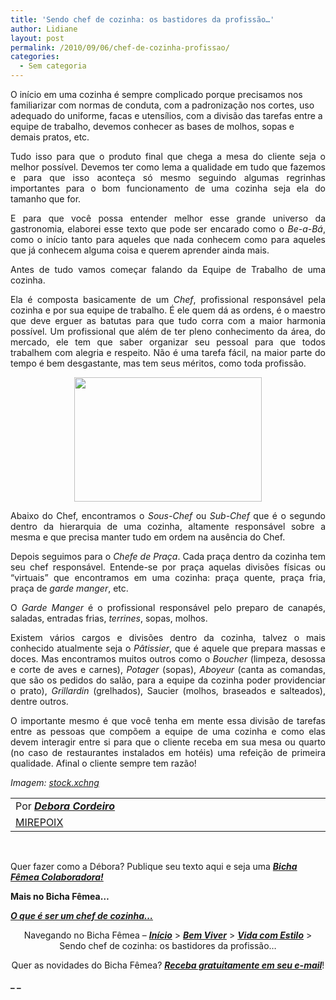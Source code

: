 ```yaml
---
title: 'Sendo chef de cozinha: os bastidores da profissão…'
author: Lidiane
layout: post
permalink: /2010/09/06/chef-de-cozinha-profissao/
categories:
  - Sem categoria
---
```

O início em uma cozinha é sempre complicado porque precisamos nos familiarizar com normas de conduta, com a padronização nos cortes, uso adequado do uniforme, facas e utensílios, com a divisão das tarefas entre a equipe de trabalho, devemos conhecer as bases de molhos, sopas e demais pratos, etc.

<!--more-->

<p style="text-align: justify;">
  Tudo isso para que o produto final que chega a mesa do cliente seja o melhor possível. Devemos ter como lema a qualidade em tudo que fazemos e para que isso aconteça só mesmo seguindo algumas regrinhas importantes para o bom funcionamento de uma cozinha seja ela do tamanho que for.
</p>

<p style="text-align: justify;">
  E para que você possa entender melhor esse grande universo da gastronomia, elaborei esse texto que pode ser encarado como o <em>Be-a-Bá</em>, como o início tanto para aqueles que nada conhecem como para aqueles que já conhecem alguma coisa e querem aprender ainda mais.
</p>

<p style="text-align: justify;">
  Antes de tudo vamos começar falando da Equipe de Trabalho de uma cozinha.
</p>

<p style="text-align: justify;">
  Ela é composta basicamente de um <em>Chef</em>, profissional responsável pela cozinha e por sua equipe de trabalho. É ele quem dá as ordens, é o maestro que deve erguer as batutas para que tudo corra com a maior harmonia possível. Um profissional que além de ter pleno conhecimento da área, do mercado, ele tem que saber organizar seu pessoal para que todos trabalhem com alegria e respeito. Não é uma tarefa fácil, na maior parte do tempo é bem desgastante, mas tem seus méritos, como toda profissão.
</p>

<p style="text-align: center;">
  <a href="https://www.trololodemulher.com.br/2010/08/pimantao.jpg"><img class="size-medium wp-image-5133 aligncenter" title="pimantão" src="https://www.trololodemulher.com.br/2010/08/pimantao-300x199.jpg" alt="" width="300" height="199" /></a>
</p>

<p style="text-align: justify;">
  Abaixo do Chef, encontramos o <em>Sous-Chef</em> ou <em>Sub-Chef</em> que é o segundo dentro da hierarquia de uma cozinha, altamente responsável sobre a mesma e que precisa manter tudo em ordem na ausência do Chef.
</p>

<p style="text-align: justify;">
  Depois seguimos para o <em>Chefe de Praça</em>. Cada praça dentro da cozinha tem seu chef responsável. Entende-se por praça aquelas divisões físicas ou “virtuais” que encontramos em uma cozinha: praça quente, praça fria, praça de <em>garde manger</em>, etc.
</p>

<p style="text-align: justify;">
  O <em>Garde Manger</em> é o profissional responsável pelo preparo de canapés, saladas, entradas frias, <em>terrines</em>, sopas, molhos.
</p>

<p style="text-align: justify;">
  Existem vários cargos e divisões dentro da cozinha, talvez o mais conhecido atualmente seja o <em>Pâtissier</em>, que é aquele que prepara massas e doces. Mas encontramos muitos outros como o <em>Boucher</em> (limpeza, desossa e corte de aves e carnes), <em>Potager</em> (sopas), <em>Aboyeur</em> (canta as comandas, que são os pedidos do salão, para a equipe da cozinha poder providenciar o prato), <em>Grillardin</em> (grelhados), Saucier (molhos, braseados e salteados), dentre outros.
</p>

<p style="text-align: justify;">
  O importante mesmo é que você tenha em mente essa divisão de tarefas entre as pessoas que compõem a equipe de uma cozinha e como elas devem interagir entre si para que o cliente receba em sua mesa ou quarto (no caso de restaurantes instalados em hotéis) uma refeição de primeira qualidade. Afinal o cliente sempre tem razão!
</p>

<p style="text-align: justify;">
  <em>Imagem: </em><a href="http://www.sxc.hu/" target="_blank" rel="noopener noreferrer"><em>stock.xchng</em></a> 
</p>

<table border="0" cellspacing="0" cellpadding="0" width="600">
  <tr>
    <td width="600" valign="top">
      Por <strong><em><a href="http://www.trololodemulher.com.br/category/bicha-femea-colaboradora/debora-cordeiro/" target="_self">Debora Cordeiro</a></em></strong>
    </td>
  </tr>
  
  <tr>
    <td width="600" valign="top">
      <a href="http://chefdeboracordeiro.blogspot.com/" target="_blank" rel="noopener noreferrer">MIREPOIX</a>
    </td>
  </tr>
</table>

 

Quer fazer como a Débora? Publique seu texto aqui e seja uma **_[Bicha Fêmea Colaboradora!](http://www.trololodemulher.com.br/colabore/)_**

**Mais no Bicha Fêmea…**

**_<a href="http://www.trololodemulher.com.br/2010/08/30/chef-de-cozinha%e2%80%a6/" target="_self">O que é ser um chef de cozinha… </a>_**

<p style="text-align: center;">
  Navegando no Bicha Fêmea – <strong><em><a href="http://www.trololodemulher.com.br/">Início</a></em></strong> > <a href="http://www.trololodemulher.com.br/bem-viver/"><strong><em>Bem Viver</em></strong></a> > <a href="http://www.trololodemulher.com.br/category/estilo-de-vida/"><strong><em>Vida com Estilo</em></strong></a> > Sendo chef de cozinha: os bastidores da profissão…
</p>

<p style="text-align: center;">
  Quer as novidades do Bicha Fêmea? <strong><em><a href="http://feedburner.google.com/fb/a/mailverify?uri=blogbichafemea&loc=pt_BR">Receba gratuitamente em seu e-mail</a></em></strong>!
</p>

**_ _**